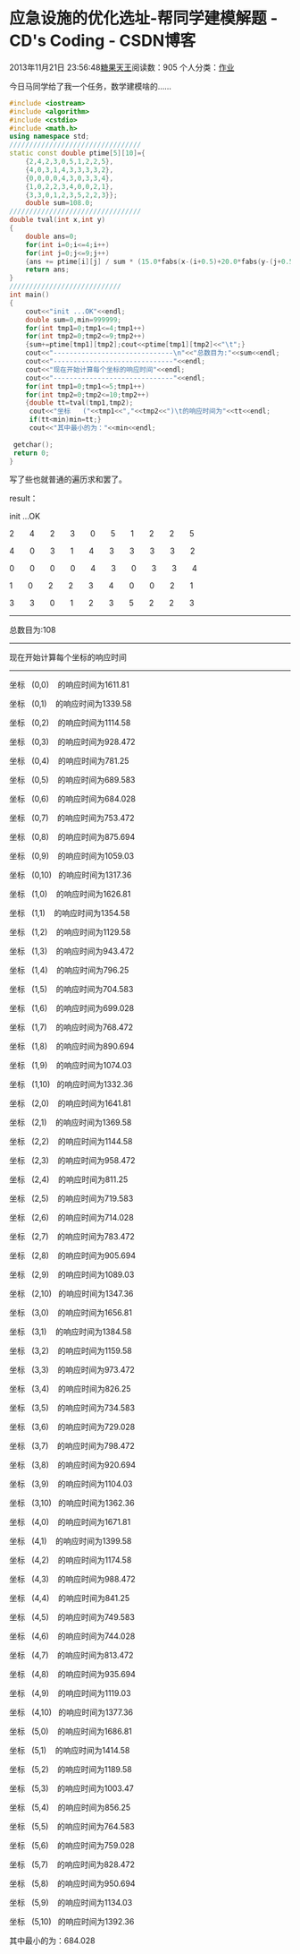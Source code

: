 # 应急设施的优化选址-帮同学建模解题 - CD's Coding - CSDN博客





2013年11月21日 23:56:48[糖果天王](https://me.csdn.net/okcd00)阅读数：905
个人分类：[作业](https://blog.csdn.net/okcd00/article/category/1727537)









今日马同学给了我一个任务，数学建模啥的……

```cpp
#include <iostream>
#include <algorithm>
#include <cstdio>
#include <math.h>
using namespace std;
/////////////////////////////////
static const double ptime[5][10]={
    {2,4,2,3,0,5,1,2,2,5},
    {4,0,3,1,4,3,3,3,3,2},
    {0,0,0,0,4,3,0,3,3,4},
    {1,0,2,2,3,4,0,0,2,1},
    {3,3,0,1,2,3,5,2,2,3}};
    double sum=108.0;
/////////////////////////////////
double tval(int x,int y)
{
    double ans=0;
    for(int i=0;i<=4;i++)
    for(int j=0;j<=9;j++)
    {ans += ptime[i][j] / sum * (15.0*fabs(x-(i+0.5)+20.0*fabs(y-(j+0.5))));}
    return ans;
}
////////////////////////////
int main()
{
    cout<<"init ...OK"<<endl;
    double sum=0,min=999999;
    for(int tmp1=0;tmp1<=4;tmp1++)
    for(int tmp2=0;tmp2<=9;tmp2++)
    {sum+=ptime[tmp1][tmp2];cout<<ptime[tmp1][tmp2]<<"\t";}
    cout<<"------------------------------\n"<<"总数目为:"<<sum<<endl;
    cout<<"------------------------------"<<endl;
    cout<<"现在开始计算每个坐标的响应时间"<<endl; 
    cout<<"------------------------------"<<endl;
    for(int tmp1=0;tmp1<=5;tmp1++)
    for(int tmp2=0;tmp2<=10;tmp2++)
    {double tt=tval(tmp1,tmp2);
     cout<<"坐标   ("<<tmp1<<","<<tmp2<<")\t的响应时间为"<<tt<<endl;
     if(tt<min)min=tt;}
     cout<<"其中最小的为："<<min<<endl; 
    
 getchar();
 return 0;   
}
```


写了些也就普通的遍历求和罢了。




result：

init ...OK

2       4       2       3       0       5       1       2       2       5

4       0       3       1       4       3       3       3       3       2

0       0       0       0       4       3       0       3       3       4

1       0       2       2       3       4       0       0       2       1

3       3       0       1       2       3       5       2       2       3

------------------------------

总数目为:108

------------------------------

现在开始计算每个坐标的响应时间

------------------------------

坐标   (0,0)    的响应时间为1611.81

坐标   (0,1)    的响应时间为1339.58

坐标   (0,2)    的响应时间为1114.58

坐标   (0,3)    的响应时间为928.472

坐标   (0,4)    的响应时间为781.25

坐标   (0,5)    的响应时间为689.583

坐标   (0,6)    的响应时间为684.028

坐标   (0,7)    的响应时间为753.472

坐标   (0,8)    的响应时间为875.694

坐标   (0,9)    的响应时间为1059.03

坐标   (0,10)   的响应时间为1317.36

坐标   (1,0)    的响应时间为1626.81

坐标   (1,1)    的响应时间为1354.58

坐标   (1,2)    的响应时间为1129.58

坐标   (1,3)    的响应时间为943.472

坐标   (1,4)    的响应时间为796.25

坐标   (1,5)    的响应时间为704.583

坐标   (1,6)    的响应时间为699.028

坐标   (1,7)    的响应时间为768.472

坐标   (1,8)    的响应时间为890.694

坐标   (1,9)    的响应时间为1074.03

坐标   (1,10)   的响应时间为1332.36

坐标   (2,0)    的响应时间为1641.81

坐标   (2,1)    的响应时间为1369.58

坐标   (2,2)    的响应时间为1144.58

坐标   (2,3)    的响应时间为958.472

坐标   (2,4)    的响应时间为811.25

坐标   (2,5)    的响应时间为719.583

坐标   (2,6)    的响应时间为714.028

坐标   (2,7)    的响应时间为783.472

坐标   (2,8)    的响应时间为905.694

坐标   (2,9)    的响应时间为1089.03

坐标   (2,10)   的响应时间为1347.36

坐标   (3,0)    的响应时间为1656.81

坐标   (3,1)    的响应时间为1384.58

坐标   (3,2)    的响应时间为1159.58

坐标   (3,3)    的响应时间为973.472

坐标   (3,4)    的响应时间为826.25

坐标   (3,5)    的响应时间为734.583

坐标   (3,6)    的响应时间为729.028

坐标   (3,7)    的响应时间为798.472

坐标   (3,8)    的响应时间为920.694

坐标   (3,9)    的响应时间为1104.03

坐标   (3,10)   的响应时间为1362.36

坐标   (4,0)    的响应时间为1671.81

坐标   (4,1)    的响应时间为1399.58

坐标   (4,2)    的响应时间为1174.58

坐标   (4,3)    的响应时间为988.472

坐标   (4,4)    的响应时间为841.25

坐标   (4,5)    的响应时间为749.583

坐标   (4,6)    的响应时间为744.028

坐标   (4,7)    的响应时间为813.472

坐标   (4,8)    的响应时间为935.694

坐标   (4,9)    的响应时间为1119.03

坐标   (4,10)   的响应时间为1377.36

坐标   (5,0)    的响应时间为1686.81

坐标   (5,1)    的响应时间为1414.58

坐标   (5,2)    的响应时间为1189.58

坐标   (5,3)    的响应时间为1003.47

坐标   (5,4)    的响应时间为856.25

坐标   (5,5)    的响应时间为764.583

坐标   (5,6)    的响应时间为759.028

坐标   (5,7)    的响应时间为828.472

坐标   (5,8)    的响应时间为950.694

坐标   (5,9)    的响应时间为1134.03

坐标   (5,10)   的响应时间为1392.36

其中最小的为：684.028




